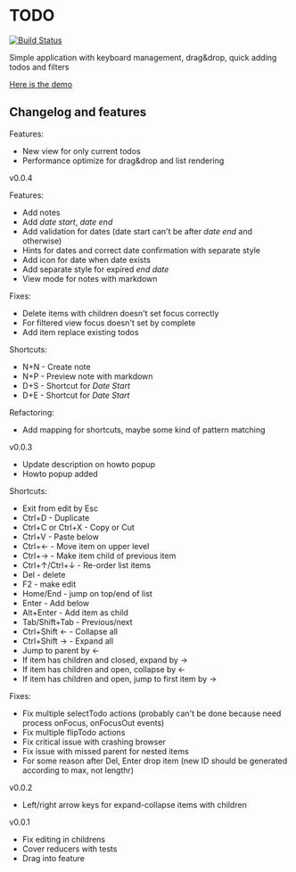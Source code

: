 TODO
====

[![Build Status](https://travis-ci.org/mrjazz/todo.svg?branch=master)](https://travis-ci.org/mrjazz/todo)

Simple application with keyboard management, drag&drop, quick adding todos and filters


[Here is the demo](http://mrjazz.github.io/todo/)

Changelog and features
----------------------

Features:

 - New view for only current todos
 - Performance optimize for drag&drop and list rendering

v0.0.4

Features:

 - Add notes
 - Add _date start_, _date end_
 - Add validation for dates (date start can't be after _date end_ and otherwise)
 - Hints for dates and correct date confirmation with separate style
 - Add icon for date when date exists
 - Add separate style for expired _end date_
 - View mode for notes with markdown

Fixes:

 - Delete items with children doesn't set focus correctly
 - For filtered view focus doesn't set by complete
 - Add item replace existing todos

Shortcuts:

 - N+N - Create note
 - N+P - Preview note with markdown
 - D+S - Shortcut for _Date Start_
 - D+E - Shortcut for _Date Start_

Refactoring:

 - Add mapping for shortcuts, maybe some kind of pattern matching

v0.0.3

 - Update description on howto popup
 - Howto popup added

Shortcuts:

 - Exit from edit by Esc
 - Ctrl+D - Duplicate
 - Ctrl+C or Ctrl+X - Copy or Cut
 - Ctrl+V - Paste below
 - Ctrl+← - Move item on upper level
 - Ctrl+→ - Make item child of previous item
 - Ctrl+↑/Ctrl+↓ - Re-order list items
 - Del - delete
 - F2 - make edit
 - Home/End - jump on top/end of list
 - Enter - Add below
 - Alt+Enter - Add item as child
 - Tab/Shift+Tab - Previous/next
 - Ctrl+Shift ← - Collapse all
 - Ctrl+Shift → - Expand all
 - Jump to parent by ←
 - If item has children and closed, expand by →
 - If item has children and open, collapse by ←
 - If item has children and open, jump to first item by →


Fixes:

 - Fix multiple selectTodo actions (probably can't be done because need process onFocus, onFocusOut events)
 - Fix multiple flipTodo actions
 - Fix critical issue with crashing browser
 - Fix issue with missed parent for nested items
 - For some reason after Del, Enter drop item (new ID should be generated according to max, not lengthr)


v0.0.2

 - Left/right arrow keys for expand-collapse items with children


v0.0.1

 - Fix editing in childrens
 - Cover reducers with tests
 - Drag into feature


